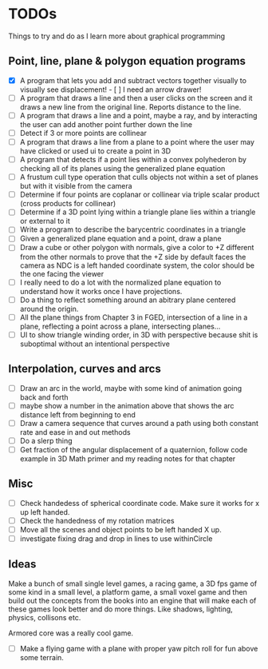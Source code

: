 # TODOs

Things to try and do as I learn more about graphical programming

## Point, line, plane & polygon equation programs

- [x] A program that lets you add and subtract vectors together visually to visually see displacement!
        - [ ] I need an arrow drawer!
- [ ] A program that draws a line and then a user clicks on the screen and it draws a new line from the original line. Reports distance to the line.
- [ ] A program that draws a line and a point, maybe a ray, and by interacting the user can add another point further down the line
- [ ] Detect if 3 or more points are collinear
- [ ] A program that draws a line from a plane to a point where the user may have clicked or used ui to create a point in 3D
- [ ] A program that detects if a point lies within a convex polyhederon by checking all of its planes using the generalized plane equation
- [ ] A frustum cull type operation that culls objects not within a set of planes but with it visible from the camera
- [ ] Determine if four points are coplanar or collinear via triple scalar product (cross products for collinear)
- [ ] Determine if a 3D point lying within a triangle plane lies within a triangle or external to it
- [ ] Write a program to describe the barycentric coordinates in a triangle
- [ ] Given a generalized plane equation and a point, draw a plane
- [ ] Draw a cube or other polygon with normals, give a color to +Z different from the other normals to
        prove that the +Z side by default faces the camera as NDC is a left handed coordinate system, the color should be the one facing the viewer
- [ ] I really need to do a lot with the normalized plane equation to understand how it works once I have projections.
- [ ] Do a thing to reflect something around an abitrary plane centered around the origin.
- [ ] All the plane things from Chapter 3 in FGED, intersection of a line in a plane, reflecting a point across a plane, intersecting planes...
- [ ] UI to show triangle winding order, in 3D with perspective because shit is suboptimal without an intentional perspective

## Interpolation, curves and arcs

- [ ] Draw an arc in the world, maybe with some kind of animation going back and forth
- [ ] maybe show a number in the animation above that shows the arc distance left from beginning to end
- [ ] Draw a camera sequence that curves around a path using both constant rate and ease in and out methods
- [ ] Do a slerp thing
- [ ] Get fraction of the angular displacement of a quaternion, follow code example in 3D Math primer and my reading notes for that chapter

## Misc

- [ ] Check handedess of spherical coordinate code. Make sure it works for x up left handed.
- [ ] Check the handedness of my rotation matrices
- [ ] Move all the scenes and object points to be left handed X up.
- [ ] investigate fixing drag and drop in lines to use withinCircle

## Ideas

Make a bunch of small single level games, a racing game, a 3D fps game of some kind in a small level, a platform game, a small voxel game and then build out the concepts from the books into an engine that will make each of these games look better and do more things. Like shadows, lighting, physics, collisons etc.

Armored core was a really cool game.

- [ ] Make a flying game with a plane with proper yaw pitch roll for fun above some terrain.
